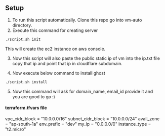 ## Setup

1. To run this script automatically. Clone this repo go into vm-auto directory.
2. Execute this command for creating server

```bash
./script.sh init
```

This will create the ec2 instance on aws console.

3. Now this script will also paste the public static ip of vm into the ip.txt file copy that ip and point that ip in cloudflare subdomain.

4. Now execute below command to install ghost

```bash
./script.sh install
```

5. Now this command will ask for domain_name, email_id provide it and you are good to go :)

#### terraform.tfvars file

vpc_cidr_block = "10.0.0.0/16"
subnet_cidr_block = "10.0.0.0/24"
avail_zone = "ap-south-1a"
env_prefix = "dev"
my_ip = "0.0.0.0/0"
instance_type = "t2.micro"
